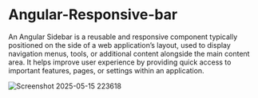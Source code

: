 # Angular-Responsive-bar
An Angular Sidebar is a reusable and responsive component typically positioned on the side of a web application’s layout, used to display navigation menus, tools, or additional content alongside the main content area. It helps improve user experience by providing quick access to important features, pages, or settings within an application.

![Screenshot 2025-05-15 223618](https://github.com/user-attachments/assets/52311f6d-2520-4ca3-9b36-75aa1f444a15)
